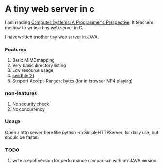 A tiny web server in c
======================

I am reading
[Computer Systems: A Programmer's Perspective](http://csapp.cs.cmu.edu/).
It teachers me how to write a tiny web server in C.

I have written another
[tiny web server](https://github.com/shenfeng/nio-httpserver) in JAVA.

### Features
1. Basic MIME mapping
2. Very basic directory listing
3. Low resource usage
4. [sendfile(2)](http://kernel.org/doc/man-pages/online/pages/man2/sendfile.2.html)
5. Support Accept-Ranges: bytes (for in browser MP4 playing)

### non-features
1. No security check
2. No concurrency

### Usage
Open a http server here
like python -m SimpleHTTPServer, for daily use,  but should be faster.

### TODO

1. write a epoll version for performance comparison with my JAVA version
